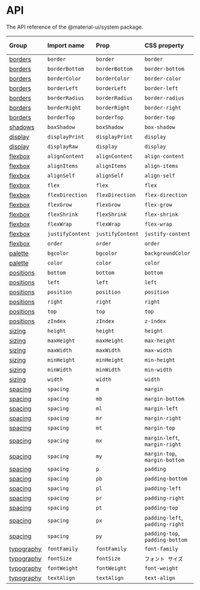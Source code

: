 # API

<p class="description">The API reference of the @material-ui/system package.</p>

| Group                             | Import name      | Prop             | CSS property                    | Theme key                                                              |
|:--------------------------------- |:---------------- |:---------------- |:------------------------------- |:---------------------------------------------------------------------- |
| [borders](/system/borders/)       | `border`         | `border`         | `border`                        | `borders`                                                              |
| [borders](/system/borders/)       | `borderBottom`   | `borderBottom`   | `border-bottom`                 | `borders`                                                              |
| [borders](/system/borders/)       | `borderColor`    | `borderColor`    | `border-color`                  | [`palette`](/customization/default-theme/?expend-path=$.palette)       |
| [borders](/system/borders/)       | `borderLeft`     | `borderLeft`     | `border-left`                   | `borders`                                                              |
| [borders](/system/borders/)       | `borderRadius`   | `borderRadius`   | `border-radius`                 | [`shape`](/customization/default-theme/?expend-path=$.shape)           |
| [borders](/system/borders/)       | `borderRight`    | `borderRight`    | `border-right`                  | `borders`                                                              |
| [borders](/system/borders/)       | `borderTop`      | `borderTop`      | `border-top`                    | `borders`                                                              |
| [shadows](/system/shadows/)       | `boxShadow`      | `boxShadow`      | `box-shadow`                    | `shadows`                                                              |
| [display](/system/display/)       | `displayPrint`   | `displayPrint`   | `display`                       | none                                                                   |
| [display](/system/display/)       | `displayRaw`     | `display`        | `display`                       | none                                                                   |
| [flexbox](/system/flexbox/)       | `alignContent`   | `alignContent`   | `align-content`                 | none                                                                   |
| [flexbox](/system/flexbox/)       | `alignItems`     | `alignItems`     | `align-items`                   | none                                                                   |
| [flexbox](/system/flexbox/)       | `alignSelf`      | `alignSelf`      | `align-self`                    | none                                                                   |
| [flexbox](/system/flexbox/)       | `flex`           | `flex`           | `flex`                          | none                                                                   |
| [flexbox](/system/flexbox/)       | `flexDirection`  | `flexDirection`  | `flex-direction`                | none                                                                   |
| [flexbox](/system/flexbox/)       | `flexGrow`       | `flexGrow`       | `flex-grow`                     | none                                                                   |
| [flexbox](/system/flexbox/)       | `flexShrink`     | `flexShrink`     | `flex-shrink`                   | none                                                                   |
| [flexbox](/system/flexbox/)       | `flexWrap`       | `flexWrap`       | `flex-wrap`                     | none                                                                   |
| [flexbox](/system/flexbox/)       | `justifyContent` | `justifyContent` | `justify-content`               | none                                                                   |
| [flexbox](/system/flexbox/)       | `order`          | `order`          | `order`                         | none                                                                   |
| [palette](/system/palette/)       | `bgcolor`        | `bgcolor`        | `backgroundColor`               | [`palette`](/customization/default-theme/?expend-path=$.palette)       |
| [palette](/system/palette/)       | `color`          | `color`          | `color`                         | [`palette`](/customization/default-theme/?expend-path=$.palette)       |
| [positions](/system/positions/)   | `bottom`         | `bottom`         | `bottom`                        | none                                                                   |
| [positions](/system/positions/)   | `left`           | `left`           | `left`                          | none                                                                   |
| [positions](/system/positions/)   | `position`       | `position`       | `position`                      | none                                                                   |
| [positions](/system/positions/)   | `right`          | `right`          | `right`                         | none                                                                   |
| [positions](/system/positions/)   | `top`            | `top`            | `top`                           | none                                                                   |
| [positions](/system/positions/)   | `zIndex`         | `zIndex`         | `z-index`                       | [`zIndex`](/customization/default-theme/?expend-path=$.zIndex)         |
| [sizing](/system/sizing/)         | `height`         | `height`         | `height`                        | none                                                                   |
| [sizing](/system/sizing/)         | `maxHeight`      | `maxHeight`      | `max-height`                    | none                                                                   |
| [sizing](/system/sizing/)         | `maxWidth`       | `maxWidth`       | `max-width`                     | none                                                                   |
| [sizing](/system/sizing/)         | `minHeight`      | `minHeight`      | `min-height`                    | none                                                                   |
| [sizing](/system/sizing/)         | `minWidth`       | `minWidth`       | `min-width`                     | none                                                                   |
| [sizing](/system/sizing/)         | `width`          | `width`          | `width`                         | none                                                                   |
| [spacing](/system/spacing/)       | `spacing`        | `m`              | `margin`                        | [`spacing`](/customization/default-theme/?expend-path=$.spacing)       |
| [spacing](/system/spacing/)       | `spacing`        | `mb`             | `margin-bottom`                 | [`spacing`](/customization/default-theme/?expend-path=$.spacing)       |
| [spacing](/system/spacing/)       | `spacing`        | `ml`             | `margin-left`                   | [`spacing`](/customization/default-theme/?expend-path=$.spacing)       |
| [spacing](/system/spacing/)       | `spacing`        | `mr`             | `margin-right`                  | [`spacing`](/customization/default-theme/?expend-path=$.spacing)       |
| [spacing](/system/spacing/)       | `spacing`        | `mt`             | `margin-top`                    | [`spacing`](/customization/default-theme/?expend-path=$.spacing)       |
| [spacing](/system/spacing/)       | `spacing`        | `mx`             | `margin-left`, `margin-right`   | [`spacing`](/customization/default-theme/?expend-path=$.spacing)       |
| [spacing](/system/spacing/)       | `spacing`        | `my`             | `margin-top`, `margin-bottom`   | [`spacing`](/customization/default-theme/?expend-path=$.spacing)       |
| [spacing](/system/spacing/)       | `spacing`        | `p`              | `padding`                       | [`spacing`](/customization/default-theme/?expend-path=$.spacing)       |
| [spacing](/system/spacing/)       | `spacing`        | `pb`             | `padding-bottom`                | [`spacing`](/customization/default-theme/?expend-path=$.spacing)       |
| [spacing](/system/spacing/)       | `spacing`        | `pl`             | `padding-left`                  | [`spacing`](/customization/default-theme/?expend-path=$.spacing)       |
| [spacing](/system/spacing/)       | `spacing`        | `pr`             | `padding-right`                 | [`spacing`](/customization/default-theme/?expend-path=$.spacing)       |
| [spacing](/system/spacing/)       | `spacing`        | `pt`             | `padding-top`                   | [`spacing`](/customization/default-theme/?expend-path=$.spacing)       |
| [spacing](/system/spacing/)       | `spacing`        | `px`             | `padding-left`, `padding-right` | [`spacing`](/customization/default-theme/?expend-path=$.spacing)       |
| [spacing](/system/spacing/)       | `spacing`        | `py`             | `padding-top`, `padding-bottom` | [`spacing`](/customization/default-theme/?expend-path=$.spacing)       |
| [typography](/system/typography/) | `fontFamily`     | `fontFamily`     | `font-family`                   | [`typography`](/customization/default-theme/?expend-path=$.typography) |
| [typography](/system/typography/) | `fontSize`       | `fontSize`       | `フォント サイズ`                      | [`typography`](/customization/default-theme/?expend-path=$.typography) |
| [typography](/system/typography/) | `fontWeight`     | `fontWeight`     | `font-weight`                   | [`typography`](/customization/default-theme/?expend-path=$.typography) |
| [typography](/system/typography/) | `textAlign`      | `textAlign`      | `text-align`                    | none                                                                   |